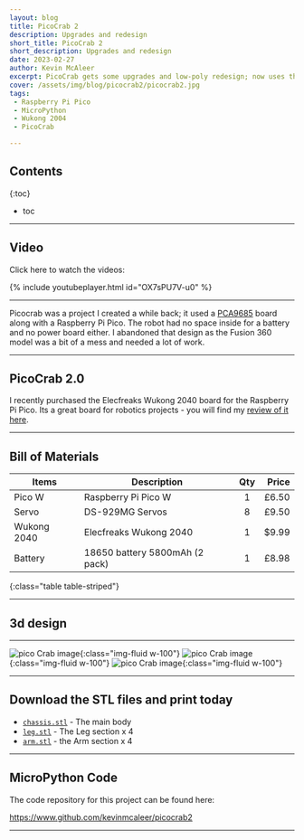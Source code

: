 ```yaml
---
layout: blog
title: PicoCrab 2
description: Upgrades and redesign
short_title: PicoCrab 2
short_description: Upgrades and redesign
date: 2023-02-27
author: Kevin McAleer
excerpt: PicoCrab gets some upgrades and low-poly redesign; now uses the Elecfreaks Wukong 2040
cover: /assets/img/blog/picocrab2/picocrab2.jpg
tags: 
 - Raspberry Pi Pico
 - MicroPython
 - Wukong 2004
 - PicoCrab

---
```


## Contents

{:toc}
* toc

---

## Video

Click here to watch the videos:

{% include youtubeplayer.html id="OX7sPU7V-u0" %}

---

Picocrab was a project I created a while back; it used a [PCA9685](/resources/glossary#pca9685) board along with a Raspberry Pi Pico. The robot had no space inside for a battery and no power board either. I abandoned that design as the Fusion 360 model was a bit of a mess and needed a lot of work.

---

## PicoCrab 2.0

I recently purchased the Elecfreaks Wukong 2040 board for the Raspberry Pi Pico. Its a great board for robotics projects - you will find my [review of it here](/reviews/wukong-2040).

---

## Bill of Materials

Items       | Description                    | Qty | Price
------------|--------------------------------|:---:|-----:
Pico W      | Raspberry Pi Pico W            |  1  | £6.50
Servo       | DS-929MG Servos                |  8  | £9.50
Wukong 2040 | Elecfreaks Wukong 2040         |  1  | $9.99
Battery     | 18650 battery 5800mAh (2 pack) |  1  | £8.98
{:class="table table-striped"}

---

## 3d design

---

![pico Crab image](/assets/img/blog/picocrab2/picocrab2_01.png){:class="img-fluid w-100"}
![pico Crab image](/assets/img/blog/picocrab2/picocrab2_02.png){:class="img-fluid w-100"}
![pico Crab image](/assets/img/blog/picocrab2/picocrab2_03.png){:class="img-fluid w-100"}

---

## Download the STL files and print today

* [`chassis.stl`](/assets/stl/picocrab2/chassis.stl) - The main body
* [`leg.stl`](/assets/stl/picocrab2/leg.stl) - The Leg section x 4
* [`arm.stl`](/assets/stl/picocrab2/arm.stl) - the Arm section x 4

---

## MicroPython Code

The code repository for this project can be found here:

<https://www.github.com/kevinmcaleer/picocrab2>

---

